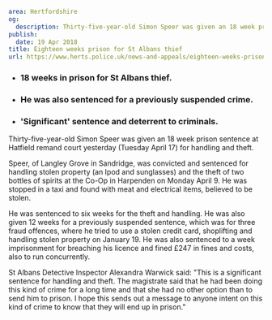 ```yaml
area: Hertfordshire
og:
  description: Thirty-five-year-old Simon Speer was given an 18 week prison sentence at Hatfield remand court yesterday (Tuesday April 17) for handling and theft.
publish:
  date: 19 Apr 2018
title: Eighteen weeks prison for St Albans thief
url: https://www.herts.police.uk/news-and-appeals/eighteen-weeks-prison-for-St-Albans-thief-0082F
```

* ### 18 weeks in prison for St Albans thief.

 * ### He was also sentenced for a previously suspended crime.

 * ### 'Significant' sentence and deterrent to criminals.

Thirty-five-year-old Simon Speer was given an 18 week prison sentence at Hatfield remand court yesterday (Tuesday April 17) for handling and theft.

Speer, of Langley Grove in Sandridge, was convicted and sentenced for handling stolen property (an Ipod and sunglasses) and the theft of two bottles of spirits at the Co-Op in Harpenden on Monday April 9. He was stopped in a taxi and found with meat and electrical items, believed to be stolen.

He was sentenced to six weeks for the theft and handling. He was also given 12 weeks for a previously suspended sentence, which was for three fraud offences, where he tried to use a stolen credit card, shoplifting and handling stolen property on January 19. He was also sentenced to a week imprisonment for breaching his licence and fined £247 in fines and costs, also to run concurrently.

St Albans Detective Inspector Alexandra Warwick said: "This is a significant sentence for handling and theft. The magistrate said that he had been doing this kind of crime for a long time and that she had no other option than to send him to prison. I hope this sends out a message to anyone intent on this kind of crime to know that they will end up in prison."
